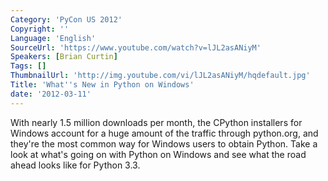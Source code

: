 ```yaml
---
Category: 'PyCon US 2012'
Copyright: ''
Language: 'English'
SourceUrl: 'https://www.youtube.com/watch?v=lJL2asANiyM'
Speakers: [Brian Curtin]
Tags: []
ThumbnailUrl: 'http://img.youtube.com/vi/lJL2asANiyM/hqdefault.jpg'
Title: 'What''s New in Python on Windows'
date: '2012-03-11'
---
```

With nearly 1.5 million downloads per month, the CPython installers for
Windows account for a huge amount of the traffic through python.org, and
they're the most common way for Windows users to obtain Python. Take a look at
what's going on with Python on Windows and see what the road ahead looks like
for Python 3.3.


